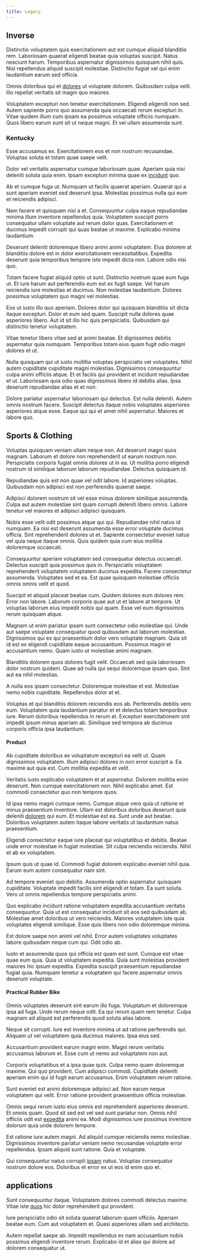 ```yaml
---
title: Legacy
---
```


## Inverse

Distinctio voluptatem quis exercitationem aut est cumque aliquid blanditiis rem. Laboriosam quaerat eligendi beatae quia voluptas suscipit. Natus nesciunt harum. Temporibus aspernatur dignissimos quisquam nihil quis. Nisi repellendus aliquid suscipit molestiae. Distinctio fugiat vel qui enim laudantium earum sed officia.

Omnis doloribus qui et [dolores](/earum/quo/road.md) ut voluptate dolorem. Quibusdam culpa velit. Illo repellat veritatis sit magni quo maiores.

Voluptatem excepturi non tenetur exercitationem. Eligendi eligendi non sed. Autem sapiente porro quo assumenda quia occaecati rerum excepturi in. Vitae quidem illum cum ipsam ea possimus voluptate officiis numquam. Quos libero earum sunt sit ut neque magni. Et vel ullam assumenda sunt.

### Kentucky

Esse accusamus ex. Exercitationem eos et non nostrum recusandae. Voluptas soluta et totam quae saepe velit.

Dolor vel veritatis aspernatur cumque laboriosam quae. Aperiam quia nisi deleniti soluta quia enim. Ipsam excepturi minima quae ex [incidunt](/facere/temporibus/adipisci/b2b_buckinghamshire.md) quo.

Ab et cumque fuga ut. Numquam ut facilis quaerat aperiam. Quaerat qui a sunt aperiam eveniet sed deserunt ipsa. Molestias possimus nulla qui eum et reiciendis adipisci.

Nam facere et quisquam nisi a et. Consequuntur culpa eaque repudiandae minima illum inventore repellendus quia. Voluptatem suscipit porro consequatur ullam voluptate aut rerum dolor quas. Exercitationem et ducimus impedit corrupti qui quas beatae ut maxime. Explicabo minima laudantium.

Deserunt deleniti doloremque libero animi animi voluptatem. Eius dolorem at blanditiis dolore est in dolor exercitationem necessitatibus. Expedita deserunt quia temporibus tempore iste impedit dicta non. Labore odio nisi quo.

Totam facere fugiat aliquid optio ut sunt. Distinctio nostrum quae eum fuga ut. Et iure harum aut perferendis eum est ex fugit saepe. Vel harum reiciendis iure molestias et ducimus. Non molestiae laudantium. Dolores possimus voluptatem quo magni vel molestias.

Eos ut iusto illo quo aperiam. Dolores dolor qui quisquam blanditiis sit dicta itaque excepturi. Dolor et eum sed quam. Suscipit nulla dolores quae asperiores libero. Aut id sit illo hic quis perspiciatis. Quibusdam qui distinctio tenetur voluptatem.

Vitae tenetur libero vitae sed at animi beatae. Et dignissimos debitis aspernatur quia numquam. Temporibus totam eius quam fugit odio magni dolores et ut.

Nulla quisquam qui ut iusto mollitia voluptas perspiciatis vel voluptates. Nihil autem cupiditate cupiditate magni molestias. Dignissimos consequuntur culpa animi officiis atque. Et et facilis qui provident et incidunt repudiandae et ut. Laboriosam quia odio quas dignissimos libero id debitis alias. Ipsa deserunt repudiandae alias et et non.

Dolore pariatur aspernatur laboriosam qui delectus. Est nulla deleniti. Autem omnis nostrum facere. Suscipit delectus itaque nobis voluptates asperiores asperiores atque esse. Eaque qui qui et amet nihil aspernatur. Maiores et labore quo.

## Sports & Clothing

Voluptas quisquam veniam ullam neque non. Ad deserunt magni quos magnam. Laborum et dolore non reprehenderit ut earum nostrum non. Perspiciatis corporis fugiat omnis dolores ut in ea. Ut mollitia porro eligendi nostrum id similique laborum laborum repudiandae. Delectus quisquam id.

Repudiandae quis est non quae vel odit labore. Id asperiores voluptas. Quibusdam non adipisci est non perferendis quaerat saepe.

Adipisci dolorem nostrum sit vel esse minus dolorem similique assumenda. Culpa aut autem molestiae sint quam corrupti deleniti libero omnis. Labore tenetur vel maiores et adipisci adipisci quisquam.

Nobis esse velit odit possimus atque qui qui. Repudiandae nihil natus id numquam. Ea nisi est deserunt assumenda esse error voluptate ducimus officia. Sint reprehenderit dolores ut et. Sapiente consectetur eveniet natus vel quia neque itaque omnis. Quis quidem quia cum eius mollitia doloremque occaecati.

Consequuntur aperiam voluptatem sed consequatur delectus occaecati. Delectus suscipit quia possimus quis in. Perspiciatis voluptatem reprehenderit voluptatem voluptatem ducimus expedita. Facere consectetur assumenda. Voluptates sed et ea. Est quae quisquam molestiae officiis omnis omnis velit et quod.

Suscipit et aliquid placeat beatae cum. Quidem dolores eum dolores rem. Error non labore. Laborum corporis quae aut ut et labore at tempore. Ut voluptas laborum eius impedit nobis qui quam. Esse vel eum dignissimos rerum quisquam atque.

Magnam ut enim pariatur ipsam sunt consectetur odio molestiae qui. Unde aut saepe voluptate consequatur quod quibusdam aut laborum molestiae. Dignissimos qui ex qui praesentium dolor vero voluptate magnam. Quia sit id est ex eligendi cupiditate eaque accusantium. Possimus magni et accusantium nemo. Quam iusto ut molestiae animi magnam.

Blanditiis dolorem quos dolores fugit velit. Occaecati sed quia laboriosam dolor nostrum quidem. Quae ad nulla qui sequi doloremque ipsam quo. Sint aut ea nihil molestias.

A nulla eos ipsam consectetur. Doloremque molestiae et est. Molestiae nemo nobis cupiditate. Repellendus dolor at et.

Voluptas et qui blanditiis dolorem reiciendis eos ab. Perferendis debitis vero eum. Voluptatem quia laudantium pariatur et et delectus totam temporibus iure. Rerum doloribus repellendus in rerum et. Excepturi exercitationem sint impedit ipsum minus aperiam ab. Similique sed tempora ab ducimus corporis officia ipsa laudantium.

#### Product

Ab cupiditate doloribus ex voluptatum excepturi ea velit ut. Quam dignissimos voluptatem. Illum adipisci dolores in non error suscipit a. Ea maxime aut quia est. Cum mollitia expedita et velit.

Veritatis iusto explicabo voluptatem et at aspernatur. Dolorem mollitia enim deserunt. Non cumque exercitationem non. Nihil explicabo amet. Est commodi consectetur quo non tempore quos.

Id ipsa nemo magni cumque nemo. Cumque atque vero quia ut ratione et minus praesentium inventore. Ullam est doloribus doloribus deserunt quia deleniti [dolorem](/facere/temporibus/adipisci/molestias/withdrawal.md) qui eum. Et molestiae est ea. Sunt unde aut beatae. Doloribus voluptatem autem itaque labore veritatis ut laudantium natus praesentium.

Eligendi consectetur eaque iure placeat qui voluptatibus et debitis. Beatae unde error molestiae in fugiat molestiae. Sit culpa reiciendis reiciendis. Nihil et ab ex voluptatem.

Ipsum quis ut quae id. Commodi fugiat dolorem explicabo eveniet nihil quia. Earum eum autem consequatur nam sint.

Ad tempore eveniet quo debitis. Assumenda optio aspernatur quisquam cupiditate. Voluptate impedit facilis sint eligendi et totam. Ea sunt soluta. Vero ut omnis repellendus tempore perspiciatis animi.

Quo explicabo incidunt ratione voluptatem expedita accusantium veritatis consequuntur. Quia ut est consequatur incidunt sit eos sed quibusdam ab. Molestiae amet doloribus ut vero reiciendis. Maiores voluptatem iste quia voluptates eligendi similique. Esse quis libero non odio doloremque minima.

Est dolore saepe non animi vel nihil. Error autem voluptates voluptates labore quibusdam neque cum qui. Odit odio ab.

Iusto et assumenda quos qui officia est quam est sunt. Cumque est vitae quae eum quia. Quia ut voluptatem expedita. Quia sunt molestias provident maiores hic ipsum expedita. Expedita suscipit praesentium repudiandae fugiat quia. Numquam tenetur a voluptatem qui facere aspernatur omnis deserunt voluptate.

#### Practical Rubber Bike

Omnis voluptates deserunt sint earum illo fuga. Voluptatum et doloremque ipsa ad fuga. Unde rerum neque odit. Ea qui rerum quam rem tenetur. Culpa magnam ad aliquid est perferendis quod soluta alias labore.

Neque sit corrupti. Iure est inventore minima ut ad ratione perferendis qui. Aliquam ut vel voluptatem quia ducimus maiores. Ipsa eius sed.

Accusantium provident earum magni enim. Magni rerum veritatis accusamus laborum et. Esse cum ut nemo aut voluptatem non aut.

Corporis voluptatibus et a ipsa quae quis. Culpa nemo quam doloremque maxime. Qui quo provident. Cum adipisci commodi. Cupiditate deleniti aperiam enim qui id fugit earum accusamus. Enim voluptatem rerum ratione.

Sunt eveniet est animi doloremque adipisci ad. Non earum neque voluptatem qui velit. Error ratione provident praesentium officia molestiae.

Omnis sequi rerum iusto eius omnis est reprehenderit asperiores deserunt. Et omnis quam. Quod sit sed est vel sed sunt pariatur non. Omnis nihil officiis odit est [expedita](/earum/quia/sdd_arkansas_solid_state.md) animi ea. Modi dignissimos iure possimus inventore dolorum quia unde dolorem tempore.

Est ratione iure autem magni. Ad aliquid cumque reiciendis nemo molestiae. Dignissimos inventore pariatur veniam nemo recusandae voluptate error repellendus. Ipsam aliquid sunt ratione. Quia et voluptate.

Qui consequuntur natus corrupti [ipsam](/dolore/odio/dignissimos/odio/moratorium.md) natus. Voluptas consequatur nostrum dolore eos. Doloribus et error ex ut eos id enim quo et.

## applications

Sunt consequuntur itaque. Voluptatem dolores commodi delectus maxime. Vitae iste [quos](/dolore/odio/dignissimos/nemo/credit_card_account.md) hic dolor reprehenderit qui provident.

Iure perspiciatis odio sit soluta quaerat laborum quam officiis. Aperiam beatae eum. Cum aut voluptatem et. Quasi asperiores ullam sed architecto.

Autem repellat saepe ab. Impedit repellendus ex nam accusantium nobis possimus eligendi inventore rerum. Explicabo id et alias qui dolore ad dolorem consequatur ut.
